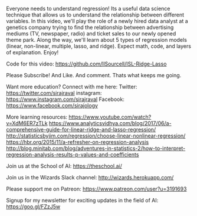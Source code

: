 Everyone needs to understand regression! Its a useful data science technique that allows us to understand the relationship between different variables. In this video, we'll play the role of a newly hired data analyst at a genetics company trying to find the relationship between advertising mediums (TV, newspaper, radio) and ticket sales to our newly opened theme park. Along the way, we'll learn about 5 types of regression models (linear, non-linear, multiple, lasso, and ridge). Expect math, code, and layers of explanation. Enjoy!

Code for this video: 
https://github.com/llSourcell/ISL-Ridge-Lasso

Please Subscribe! And Like. And comment. Thats what keeps me going.

Want more education? Connect with me here:
Twitter: https://twitter.com/sirajraval
instagram: https://www.instagram.com/sirajraval
Facebook: https://www.facebook.com/sirajology

More learning resources:
https://www.youtube.com/watch?v=XdM6ER7zTLk
https://www.analyticsvidhya.com/blog/2017/06/a-comprehensive-guide-for-linear-ridge-and-lasso-regression/
http://statisticsbyjim.com/regression/choose-linear-nonlinear-regression/
https://hbr.org/2015/11/a-refresher-on-regression-analysis
http://blog.minitab.com/blog/adventures-in-statistics-2/how-to-interpret-regression-analysis-results-p-values-and-coefficients

Join us at the School of AI:
https://theschool.ai/

Join us in the Wizards Slack channel:
http://wizards.herokuapp.com/

Please support me on Patreon:
https://www.patreon.com/user?u=3191693

Signup for my newsletter for exciting updates in the field of AI:
https://goo.gl/FZzJ5w